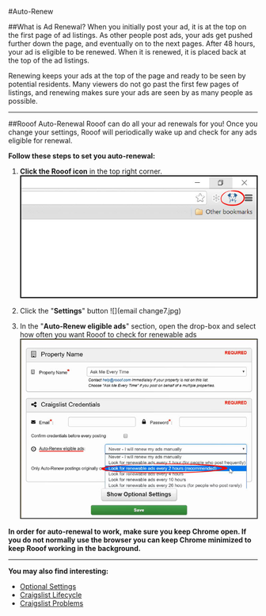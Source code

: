 #Auto-Renew

##What is Ad Renewal?
When you initially post your ad, it is at the top on the first page of ad listings. As other people post ads, your ads get pushed further down the page, and eventually on to the next pages. After 48 hours, your ad is eligible to be renewed. When it is renewed, it is placed back at the top of the ad listings.

Renewing keeps your ads at the top of the page and ready to be seen by potential residents. Many viewers do not go past the first few pages of listings, and renewing makes sure your ads are seen by as many people as possible.

---

##Rooof Auto-Renewal
Rooof can do all your ad renewals for you! Once you change your settings, Rooof will periodically wake up and check for any ads eligible for renewal.

**Follow these steps to set you auto-renewal:**

1. **Click the Rooof icon** in the top right corner.
![](chrome2.jpg)

2. Click the "**Settings**" button
![](email change7.jpg)

3. In the "**Auto-Renew eligible ads**" section, open the drop-box and select how often you want Rooof to check for renewable ads
![](renew1.jpg)

**In order for auto-renewal to work, make sure you keep Chrome open. If you do not normally use the browser you can keep Chrome minimized to keep Rooof working in the background.**

---
**You may also find interesting:**
- [Optional Settings](http://docs.rooof.com/rooof_optional_settings.html)
- [Craigslist Lifecycle](http://docs.rooof.com/craigslistlifecycle_md.html)
- [Craigslist Problems](http://docs.rooof.com/craigslist_problems.html)

